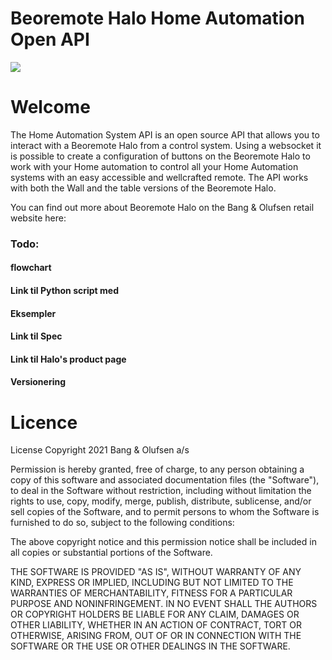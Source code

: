 # Beoremote Halo Home Automation Open API

![](https://github.com/bang-olufsen/beoremote-halo/blob/main/Docs/Images/Halo%20CI%20silver%20wall.png)

# Welcome
The Home Automation System API is an open source API that allows you to interact with a Beoremote Halo from a control system.
Using a websocket it is possible to create a configuration of buttons on the Beoremote Halo to work with your Home automation to control all your
Home Automation systems with an easy accessible and wellcrafted remote.
The API works with both the Wall and the table versions of the Beoremote Halo. 

You can find out more about Beoremote Halo on the Bang & Olufsen retail website here: 




### Todo:
#### flowchart
#### Link til Python script med
#### Eksempler
#### Link til Spec
#### Link til Halo's product page
#### Versionering

# Licence
License
Copyright 2021 Bang & Olufsen a/s

Permission is hereby granted, free of charge, to any person obtaining a copy of this software and associated documentation files (the "Software"), to deal in the Software without restriction, including without limitation the rights to use, copy, modify, merge, publish, distribute, sublicense, and/or sell copies of the Software, and to permit persons to whom the Software is furnished to do so, subject to the following conditions:

The above copyright notice and this permission notice shall be included in all copies or substantial portions of the Software.

THE SOFTWARE IS PROVIDED "AS IS", WITHOUT WARRANTY OF ANY KIND, EXPRESS OR IMPLIED, INCLUDING BUT NOT LIMITED TO THE WARRANTIES OF MERCHANTABILITY, FITNESS FOR A PARTICULAR PURPOSE AND NONINFRINGEMENT. IN NO EVENT SHALL THE AUTHORS OR COPYRIGHT HOLDERS BE LIABLE FOR ANY CLAIM, DAMAGES OR OTHER LIABILITY, WHETHER IN AN ACTION OF CONTRACT, TORT OR OTHERWISE, ARISING FROM, OUT OF OR IN CONNECTION WITH THE SOFTWARE OR THE USE OR OTHER DEALINGS IN THE SOFTWARE.
